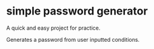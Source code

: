 # simple password generator
 A quick and easy project for practice.
 
 
 Generates a password from user inputted conditions.
